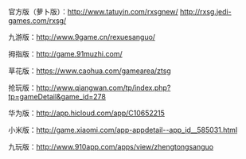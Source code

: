 官方版（萝卜版）：http://www.tatuyin.com/rxsgnew/
                http://rxsg.jedi-games.com/rxsg/

九游版：http://www.9game.cn/rexuesanguo/

拇指版：http://game.91muzhi.com/

草花版：https://www.caohua.com/gamearea/ztsg

抢玩版：http://www.qiangwan.com/tp/index.php?tp=gameDetail&game_id=278

华为版：http://app.hicloud.com/app/C10652215

小米版：http://game.xiaomi.com/app-appdetail--app_id__585031.html

九玩版：http://www.910app.com/apps/view/zhengtongsanguo
